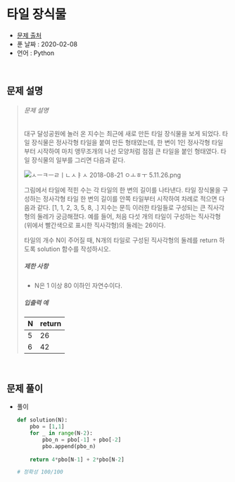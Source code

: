# 타일 장식물

* [문제 출처](https://programmers.co.kr/learn/courses/30/lessons/43104?language=python3)
* 푼 날짜 : 2020-02-08
* 언어 : Python



<br>

## 문제 설명

> ###### 문제 설명
>
> 대구 달성공원에 놀러 온 지수는 최근에 새로 만든 타일 장식물을 보게 되었다. 타일 장식물은 정사각형 타일을 붙여 만든 형태였는데, 한 변이 1인 정사각형 타일부터 시작하여 마치 앵무조개의 나선 모양처럼 점점 큰 타일을 붙인 형태였다. 타일 장식물의 일부를 그리면 다음과 같다.
>
> ![ㅅㅡㅋㅡㄹㅣㄴㅅㅑㅅ 2018-08-21 ㅇㅗㅎㅜ 5.11.26.png](https://grepp-programmers.s3.amazonaws.com/files/production/3e31bedd54/fcc48066-e72f-45c8-af03-e4360b58b589.png)
>
> 그림에서 타일에 적힌 수는 각 타일의 한 변의 길이를 나타낸다. 타일 장식물을 구성하는 정사각형 타일 한 변의 길이를 안쪽 타일부터 시작하여 차례로 적으면 다음과 같다.
>[1, 1, 2, 3, 5, 8, .]
> 지수는 문득 이러한 타일들로 구성되는 큰 직사각형의 둘레가 궁금해졌다. 예를 들어, 처음 다섯 개의 타일이 구성하는 직사각형(위에서 빨간색으로 표시한 직사각형)의 둘레는 26이다.
>
> 타일의 개수 N이 주어질 때, N개의 타일로 구성된 직사각형의 둘레를 return 하도록 solution 함수를 작성하시오.
>
> ##### 제한 사항
>
> - N은 1 이상 80 이하인 자연수이다.
>
> ##### 입출력 예
>
> | N    | return |
>| ---- | ------ |
> | 5    | 26     |
>| 6    | 42     |



<br>

## 문제 풀이

* 풀이

  ```python
  def solution(N):
      pbo = [1,1]
      for _ in range(N-2):
          pbo_n = pbo[-1] + pbo[-2] 
          pbo.append(pbo_n)
          
      return 4*pbo[N-1] + 2*pbo[N-2]
  
  # 정확성 100/100
  ```
  

